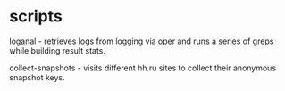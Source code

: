 scripts
=======

loganal - retrieves logs from logging via oper and runs a series of greps while building result stats.

collect-snapshots - visits different hh.ru sites to collect their anonymous snapshot keys.
